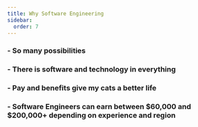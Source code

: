 ```yaml
---
title: Why Software Engineering
sidebar:
  order: 7
---
```


### - So many possibilities

### - There is software and technology in everything

### - Pay and benefits give my cats a better life

### - Software Engineers can earn between $60,000 and $200,000+ depending on experience and region
